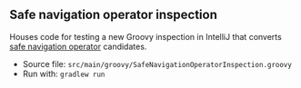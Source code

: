 ## Safe navigation operator inspection
Houses code for testing a new Groovy inspection in IntelliJ that converts [safe navigation operator](https://www.groovy-lang.org/operators.html#_safe_navigation_operator) candidates.

- Source file: `src/main/groovy/SafeNavigationOperatorInspection.groovy`
- Run with: `gradlew run`

